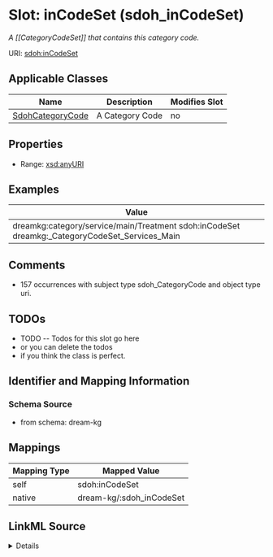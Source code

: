 

# Slot: inCodeSet (sdoh_inCodeSet)


_A [[CategoryCodeSet]] that contains this category code._





URI: [sdoh:inCodeSet](http://schema.org/inCodeSet)



<!-- no inheritance hierarchy -->





## Applicable Classes

| Name | Description | Modifies Slot |
| --- | --- | --- |
| [SdohCategoryCode](../classes/SdohCategoryCode.md) | A Category Code |  no  |







## Properties

* Range: [xsd:anyURI](http://www.w3.org/2001/XMLSchema#anyURI)






## Examples

| Value |
| --- |
| dreamkg:category/service/main/Treatment sdoh:inCodeSet dreamkg:_CategoryCodeSet_Services_Main |

## Comments

* 157 occurrences with subject type sdoh_CategoryCode and object type uri.

## TODOs

* TODO -- Todos for this slot go here
* or you can delete the todos
* if you think the class is perfect.

## Identifier and Mapping Information







### Schema Source


* from schema: dream-kg




## Mappings

| Mapping Type | Mapped Value |
| ---  | ---  |
| self | sdoh:inCodeSet |
| native | dream-kg/:sdoh_inCodeSet |




## LinkML Source

<details>
```yaml
name: sdoh_inCodeSet
description: A [[CategoryCodeSet]] that contains this category code.
title: inCodeSet
todos:
- TODO -- Todos for this slot go here
- or you can delete the todos
- if you think the class is perfect.
comments:
- 157 occurrences with subject type sdoh_CategoryCode and object type uri.
examples:
- value: dreamkg:category/service/main/Treatment sdoh:inCodeSet dreamkg:_CategoryCodeSet_Services_Main
from_schema: dream-kg
rank: 1000
slot_uri: sdoh:inCodeSet
alias: sdoh_inCodeSet
domain_of:
- sdoh_CategoryCode
range: uri

```
</details>